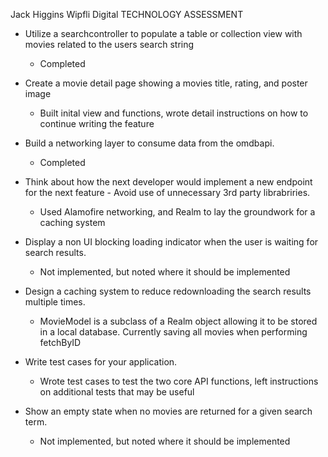 Jack Higgins
Wipfli Digital 
TECHNOLOGY ASSESSMENT

- Utilize a searchcontroller to populate a table or collection view with movies related to the users search string
    - Completed

- Create a movie detail page showing a movies title, rating, and poster image
    - Built inital view and functions, wrote detail instructions on how to continue writing the feature

- Build a networking layer to consume data from the omdbapi.
    - Completed

- Think about how the next developer would implement a new endpoint for the next feature - Avoid use of unnecessary 3rd party librabriries.
    - Used Alamofire networking, and Realm to lay the groundwork for a caching system

- Display a non UI blocking loading indicator when the user is waiting for search results.
    - Not implemented, but noted where it should be implemented

- Design a caching system to reduce redownloading the search results multiple times.
    - MovieModel is a subclass of a Realm object allowing it to be stored in a local database. Currently saving all movies when performing fetchByID

- Write test cases for your application.
    - Wrote test cases to test the two core API functions, left instructions on additional tests that may be useful

- Show an empty state when no movies are returned for a given search term.
    - Not implemented, but noted where it should be implemented
